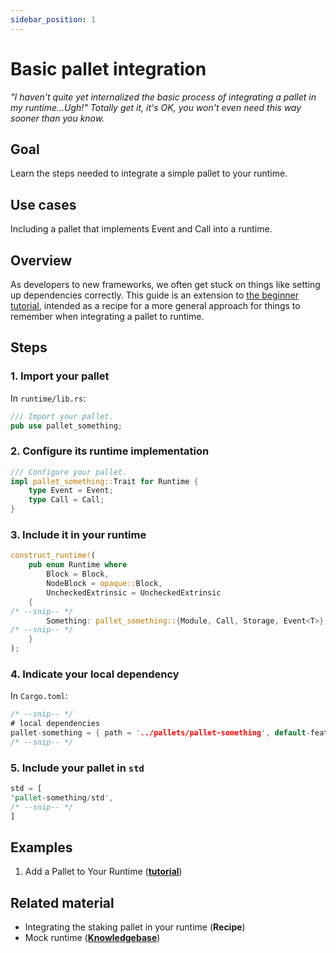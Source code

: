 ```yaml
---
sidebar_position: 1
---
```


# Basic pallet integration

_"I haven't quite yet internalized the basic process of integrating a pallet in my runtime...Ugh!" Totally get it, it's OK, you won't even need this way sooner than you know._

## Goal

Learn the steps needed to integrate a simple pallet to your runtime.

## Use cases

Including a pallet that implements Event and Call into a runtime.

## Overview

As developers to new frameworks, we often get stuck on things like setting up dependencies correctly. This guide is an extension to [the beginner tutorial](https://substrate.dev/docs/en/tutorials/add-a-pallet/configure-a-pallet), intended as a recipe for a more general approach for things to remember when integrating a pallet to runtime.

## Steps

### 1. Import your pallet

In `runtime/lib.rs`:

```rust
/// Import your pallet.
pub use pallet_something;
```

### 2. Configure its runtime implementation

```rust
/// Configure your pallet.
impl pallet_something::Trait for Runtime {
	type Event = Event;
	type Call = Call;
}
```

### 3. Include it in your runtime

```rust
construct_runtime!(
	pub enum Runtime where
		Block = Block,
		NodeBlock = opaque::Block,
		UncheckedExtrinsic = UncheckedExtrinsic
	{
/* --snip-- */
		Something: pallet_something::{Module, Call, Storage, Event<T>},
/* --snip-- */
	}
);
```

### 4. Indicate your local dependency

In `Cargo.toml`:

```rust
/* --snip-- */
# local dependencies
pallet-something = { path = '../pallets/pallet-something', default-features = false, version = '3.0.0' }
/* --snip-- */
```

### 5. Include your pallet in `std`

```rust
std = [
'pallet-something/std',
/* --snip-- */
]
```

## Examples

1. Add a Pallet to Your Runtime ([**tutorial**](https://substrate.dev/docs/en/tutorials/add-a-pallet/import-a-pallet))

## Related material

- Integrating the staking pallet in your runtime (**Recipe**)
- Mock runtime (**[Knowledgebase](https://substrate.dev/docs/en/knowledgebase/runtime/tests#mock-runtime-environment)**)
